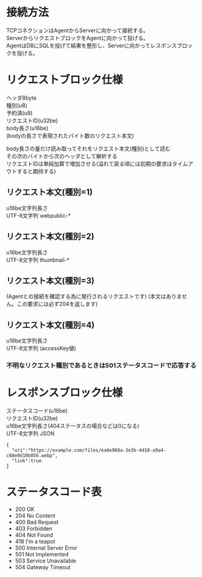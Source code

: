 # 接続方法
TCPコネクションはAgentからServerに向かって接続する。  
ServerからリクエストブロックをAgentに向かって投げる。  
AgentはDBにSQLを投げて結果を整形し、Serverに向かってレスポンスブロックを投げる。  

# リクエストブロック仕様
ヘッダ8byte  
種別(u8)  
予約済(u8)  
リクエストID(u32be)  
body長さ(u16be)  
(bodyの長さで表現されたバイト数のリクエスト本文)

body長さの量だけ読み取ってそれをリクエスト本文(種別)として読む  
その次のバイトから次のヘッダとして解析する  
リクエストIDは単純加算で増加させる(溢れて戻る頃には初期の要求はタイムアウトすると期待する)  

## リクエスト本文(種別=1)
u16be文字列長さ  
UTF-8文字列 webpublic-*  

## リクエスト本文(種別=2)
u16be文字列長さ  
UTF-8文字列 thumbnail-*  

## リクエスト本文(種別=3)
(Agentとの接続を確認する為に発行されるリクエストです)
(本文はありません。この要求には必ず204を返します)

## リクエスト本文(種別=4)
u16be文字列長さ  
UTF-8文字列 (accessKey値)  

### 不明なリクエスト種別であるときは501ステータスコードで応答する

# レスポンスブロック仕様
ステータスコード(u16be)  
リクエストID(u32be)  
u16be文字列長さ(404ステータスの場合などは0になる)  
UTF-8文字列 JSON  
```
{
  "uri":"https://example.com/files/ea6e968a-3e3b-4d18-a9a4-c68e0d10b856.webp",
  "link":true
}
```

# ステータスコード表
* 200 OK
* 204 No Content
* 400 Bad Request
* 403 Forbidden
* 404 Not Found
* 418 I'm a teapot
* 500 Internal Server Error
* 501 Not Implemented
* 503 Service Unavailable
* 504 Gateway Timeout
